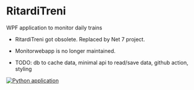 # RitardiTreni
WPF application to monitor daily trains

* RitardiTreni got obsolete. Replaced by Net 7 project.
* Monitorwebapp is no longer maintained.

* TODO: db to cache data, minimal api to read/save data, github action, styling

[![Python application](https://github.com/solaris-83/RitardiTreni/actions/workflows/python-app.yml/badge.svg?branch=master)](https://github.com/solaris-83/RitardiTreni/actions/workflows/python-app.yml)